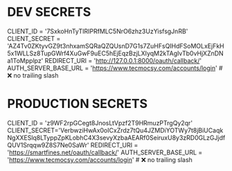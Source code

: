 # DEV SECRETS
CLIENT_ID = '7SxkoHnTyTIRIPRfMLC5NrO6zhz3UzYisfsgJnRB'
CLIENT_SECRET = 'AZ4Tv0ZKtyvGZ9t3nhxamSQRaQZQUsnD7G1s7ZuHFsQIHdFSoMOLxEjFkH5x1WLLSz8TupGWrf4XuGwF9uEC5hEjEqzBzjLXIyqM2kTAgIvTb0vHjXZnDNa1ToMpplpz'
REDIRECT_URI = 'http://127.0.0.1:8000/oauth/callback/'
AUTH_SERVER_BASE_URL = 'https://www.tecmocsy.com/accounts/login'  # ❌ no trailing slash

# PRODUCTION SECRETS
CLIENT_ID = 'z9WF2rpGCegt8JnosLtVpzf2T9HRmuzPTrgQy2qr'
CLIENT_SECRET='VerbwziHwAx0oICxZrdz7tQu4JZMDiYOTWy7t8jBiUCaqkNgXXESlq8LTyppZpKLobhC4X3sevyXzbaAEARf0SeiruxU8y3zRD0GLzGJjdfQUV1Srqqw9Z8S7Ne0SaWr'
REDIRECT_URI = 'https://smartfines.net/oauth/callback/'
AUTH_SERVER_BASE_URL = 'https://www.tecmocsy.com/accounts/login'  # ❌ no trailing slash